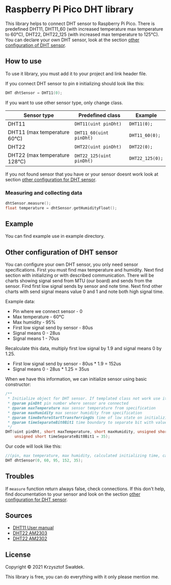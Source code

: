 # Raspberry Pi Pico DHT library

This library helps to connect DHT sensor to Raspberry Pi Pico. There is predefined DHT11, DHT11_60 (with increased 
temperature max temperature to 60°C), DHT22, DHT22_125 (with increased max temperature to 125°C). You can declare 
your own DHT sensor, look at the section [other configuration of DHT sensor](#ocoDHTs).

## How to use

To use it library, you must add it to your project and link header file.

If you connect DHT sensor to pin `0` initializing should look like this:

```c++
DHT dhtSensor = DHT11(0);
```

If you want to use other sensor type, only change class.


| Sensor type                  |  Predefined class           |  Example               |
| ---------------------------  | --------------------------- | ---------------------- |
| DHT11                        | ```DHT11(uint pinDht)```    | ```DHT11(0);```        |
| DHT11 (max temperature 60°C) | ```DHT11_60(uint pinDht)``` | ```DHT11_60(0);```     |
| DHT22                        | ```DHT22(uint pinDht)```    | ```DHT22(0);```        |
| DHT22 (max temperature 128°C)| ```DHT22_125(uint pinDht)```| ```DHT22_125(0);```    |



If you not found sensor that you have or your sensor doesnt work look at section 
[other configuration for DHT sensor](#ocoDHTs).


### Measuring and collecting data

```c++
dhtSensor.measure();
float temperature = dhtSensor.getHumidityFloat();
```

## Example

You can find example use in example directory.

## <a name="ocoDHTs"></a>Other configuration of DHT sensor

You can configure your own DHT sensor, you only need sensor specifications. First you must find max temperature and 
humidity. Next find section with initializing or with described communication. There will be charts showing signal 
send from MTU (our board) and sends from the sensor. Find first low signal sends by sensor and note time. Next find 
other charts with send signal means value 0 and 1 and note both high signal time.

Example data:
* Pin where we connect sensor - 0
* Max temperature - 60°C
* Max humidity - 95%  
* First low signal send by sensor - 80us
* Signal means 0 - 28us
* Signal means 1 - 70us

Recalculate this data, multiply first low signal by 1.9 and signal means 0 by 1.25.
* First low signal send by sensor - 80us * 1.9 = 152us
* Signal means 0 - 28us * 1.25 = 35us

When we have this information, we can initialize sensor using basic constructor:

```c++
/**
 * Initialize object for DHT sensor. If templated class not work use it and declare data from yours sensor specification.
 * @param pinDht pin number where sensor are connected
 * @param maxTemperature max sensor temperature from specification
 * @param maxHumidity max sensor humidity from specification
 * @param timeBeforeStartTransferringUs time of low state on initializing after send low state from MCU. Take a look at the specification. Read it and multiply by 1.9. Eg. 80us (read from sensor specification) * 1.9 = ~150us.
 * @param timeSeparateBit0Bit1 time boundary to separate bit with value 0 and 1 when sensors sends 40bit information. Take a look at the specification. Read it and multiply by 1.25. Eg. 28us (read from sensor specification) * 1.25 = 35us.
 */
DHT(uint pinDht, short maxTemperature, short maxHumidity, unsigned short timeBeforeStartTransferringUs = 150,
    unsigned short timeSeparateBit0Bit1 = 35);
```

Our code will look like this:

```c++
//(pin, max temperature, max humidity, calculated initializing time, calculated boundary between 1 and 0)
DHT dhtSensor(0, 60, 95, 152, 35);
```



## Troubles

If `measure` function return always false, check connections. If this don't help, find documentation to your sensor 
and look on the section [other configuration for DHT sensor](#ocoDHTs).


## Sources

* [DHT11 User manual](https://www.maritex.com.pl/product/attachment/147097/e3ba4b862ce252dac75137c2b42b983f)
* [DHT22 AM2303](https://cdn-shop.adafruit.com/datasheets/DHT22.pdf)
* [DHT22 AM2302](http://ecx.images-amazon.com/images/I/D1Z25gUvJSS.pdf)


## License

Copyright © 2021 Krzysztof Swałdek.

This library is free, you can do everything with it only please mention me.